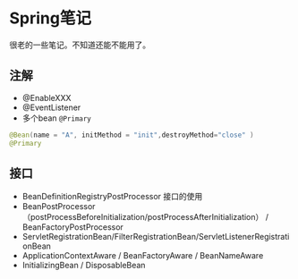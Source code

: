 # Spring笔记

很老的一些笔记。不知道还能不能用了。

## 注解
* @EnableXXX
* @EventListener
* 多个bean `@Primary`
```java
@Bean(name = "A", initMethod = "init",destroyMethod="close" )
@Primary
```

## 接口
* BeanDefinitionRegistryPostProcessor 接口的使用
* BeanPostProcessor（postProcessBeforeInitialization/postProcessAfterInitialization） / BeanFactoryPostProcessor
* ServletRegistrationBean/FilterRegistrationBean/ServletListenerRegistrationBean 
* ApplicationContextAware / BeanFactoryAware / BeanNameAware
* InitializingBean / DisposableBean
